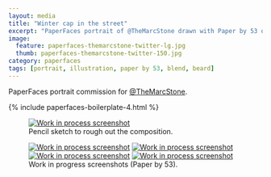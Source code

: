 ```yaml
---
layout: media
title: "Winter cap in the street"
excerpt: "PaperFaces portrait of @TheMarcStone drawn with Paper by 53 on an iPad."
image: 
  feature: paperfaces-themarcstone-twitter-lg.jpg
  thumb: paperfaces-themarcstone-twitter-150.jpg
category: paperfaces
tags: [portrait, illustration, paper by 53, blend, beard]
---
```


PaperFaces portrait commission for [@TheMarcStone](http://twitter.com/TheMarcStone).

{% include paperfaces-boilerplate-4.html %}

<figure>
	<a href="{{ site.url }}/images/paperfaces-themarcstone-process-1-lg.jpg"><img src="{{ site.url }}/images/paperfaces-themarcstone-process-1-750.jpg" alt="Work in process screenshot"></a>
	<figcaption>Pencil sketch to rough out the composition.</figcaption>
</figure>

<figure class="half">
	<a href="{{ site.url }}/images/paperfaces-themarcstone-process-2-lg.jpg"><img src="{{ site.url }}/images/paperfaces-themarcstone-process-2-600.jpg" alt="Work in process screenshot"></a>
	<a href="{{ site.url }}/images/paperfaces-themarcstone-process-3-lg.jpg"><img src="{{ site.url }}/images/paperfaces-themarcstone-process-3-600.jpg" alt="Work in process screenshot"></a>
	<a href="{{ site.url }}/images/paperfaces-themarcstone-process-4-lg.jpg"><img src="{{ site.url }}/images/paperfaces-themarcstone-process-4-600.jpg" alt="Work in process screenshot"></a>
	<a href="{{ site.url }}/images/paperfaces-themarcstone-process-5-lg.jpg"><img src="{{ site.url }}/images/paperfaces-themarcstone-process-5-600.jpg" alt="Work in process screenshot"></a>
	<figcaption>Work in progress screenshots (Paper by 53).</figcaption>
</figure>